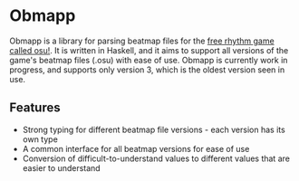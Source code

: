 # Obmapp

Obmapp is a library for parsing beatmap files for the
[free rhythm game called osu!][osu]. It is written in Haskell, and it aims to
support all versions of the game's beatmap files (.osu) with ease of use. Obmapp
is currently work in progress, and supports only version 3, which is the oldest
version seen in use.

## Features

- Strong typing for different beatmap file versions - each version has its own
  type
- A common interface for all beatmap versions for ease of use
- Conversion of difficult-to-understand values to different values that are
  easier to understand

[osu]: https://osu.ppy.sh/
